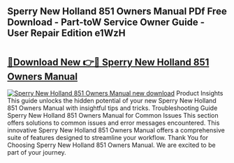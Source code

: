 ## Sperry New Holland 851 Owners Manual PDf Free Download - Part-toW Service Owner Guide - User Repair Edition e1WzH

# <h2><a href="http://bc96205.oget.top/?id=Sperry+New+Holland+851+Owners+Manual">🔗Download New 👉🔴 Sperry New Holland 851 Owners Manual</a></h2>

[![Sperry New Holland 851 Owners Manual new download](https://i.imgur.com/5g1atiW.png)](http://bc96205.oget.top/?id=Sperry+New+Holland+851+Owners+Manual)
Product Insights This guide unlocks the hidden potential of your new Sperry New Holland 851 Owners Manual with insightful tips and tricks. Troubleshooting Guide Sperry New Holland 851 Owners Manual for Common Issues This section offers solutions to common issues and error messages encountered. This innovative Sperry New Holland 851 Owners Manual offers a comprehensive suite of features designed to streamline your workflow. Thank You for Choosing Sperry New Holland 851 Owners Manual. We are excited to be part of your journey.
